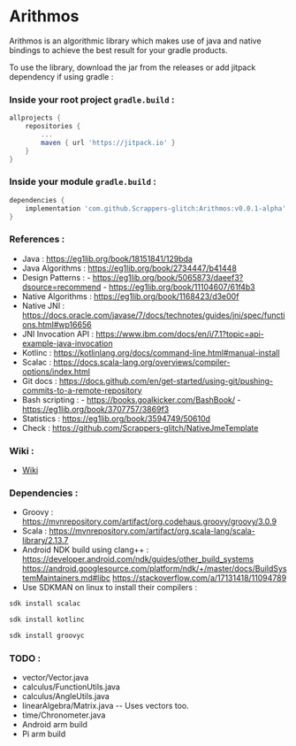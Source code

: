 # Arithmos

Arithmos is an algorithmic library which makes use of java and native bindings to achieve the best result for your gradle products.

To use the library, download the jar from the releases or add jitpack dependency if using gradle :

### Inside your root project `gradle.build` : 
```gradle
allprojects {
	repositories {
		...
		maven { url 'https://jitpack.io' }
	}
}
```

### Inside your module `gradle.build` :
```gradle
dependencies {
	implementation 'com.github.Scrappers-glitch:Arithmos:v0.0.1-alpha'
}
```

### References : 
- Java : https://eg1lib.org/book/18151841/129bda
- Java Algorithms : https://eg1lib.org/book/2734447/b41448
- Design Patterns : - https://eg1lib.org/book/5065873/daeef3?dsource=recommend
		    - https://eg1lib.org/book/11104607/61f4b3
- Native Algorithms : https://eg1lib.org/book/1168423/d3e00f
- Native JNI : https://docs.oracle.com/javase/7/docs/technotes/guides/jni/spec/functions.html#wp16656
- JNI Invocation API : https://www.ibm.com/docs/en/i/7.1?topic=api-example-java-invocation
- Kotlinc : https://kotlinlang.org/docs/command-line.html#manual-install
- Scalac : https://docs.scala-lang.org/overviews/compiler-options/index.html
- Git docs : https://docs.github.com/en/get-started/using-git/pushing-commits-to-a-remote-repository
- Bash scripting : - https://books.goalkicker.com/BashBook/ 
		   - https://eg1lib.org/book/3707757/3869f3
- Statistics : https://eg1lib.org/book/3594749/50610d		 
- Check : https://github.com/Scrappers-glitch/NativeJmeTemplate

### Wiki : 
- [Wiki](https://github.com/Scrappers-glitch/Arithmos/wiki/How-to-use-Arithmos-%3F)

### Dependencies : 
- Groovy : https://mvnrepository.com/artifact/org.codehaus.groovy/groovy/3.0.9
- Scala : https://mvnrepository.com/artifact/org.scala-lang/scala-library/2.13.7
- Android NDK build using clang++ : https://developer.android.com/ndk/guides/other_build_systems
				    https://android.googlesource.com/platform/ndk/+/master/docs/BuildSystemMaintainers.md#libc
				    https://stackoverflow.com/a/17131418/11094789
- Use SDKMAN on linux to install their compilers : 

```bash
sdk install scalac
```

```bash 
sdk install kotlinc
```

```bash 
sdk install groovyc
```

### TODO : 
- vector/Vector.java
- calculus/FunctionUtils.java
- calculus/AngleUtils.java
- linearAlgebra/Matrix.java -- Uses vectors too.
- time/Chronometer.java
- Android arm build
- Pi arm build
